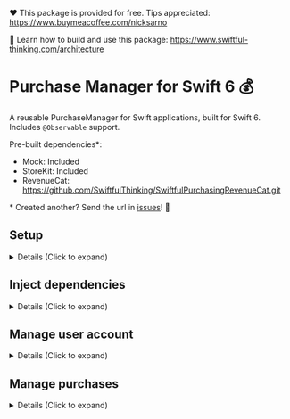 ❤️ This package is provided for free. Tips appreciated: https://www.buymeacoffee.com/nicksarno

🚀 Learn how to build and use this package: https://www.swiftful-thinking.com/architecture

# Purchase Manager for Swift 6 💰

A reusable PurchaseManager for Swift applications, built for Swift 6. Includes `@Observable` support.

Pre-built dependencies*:

- Mock: Included
- StoreKit: Included
- RevenueCat: https://github.com/SwiftfulThinking/SwiftfulPurchasingRevenueCat.git

\* Created another? Send the url in [issues](https://github.com/SwiftfulThinking/SwiftfulPurchasing/issues)! 🥳

## Setup

<details>
<summary> Details (Click to expand) </summary>
<br>
    
#### Create an instance of PurchaseManager:

```swift
let purchaseManager = PurchaseManager(services: any PurchaseService, logger: LogManager?)

#if DEBUG
let purchaseManager = PurchaseManager(service: MockPurchaseService(), logger: logManager)
#else
let purchaseManager = PurchaseManager(service: StoreKitPurchaseService(), logger: logManager)
#endif
```

#### Optionally add to SwiftUI environment as an @Observable

```swift
Text("Hello, world!")
    .environment(purchaseManager)
```

</details>

## Inject dependencies

<details>
<summary> Details (Click to expand) </summary>
<br>
    
`PurchaseManager` is initialized with a `PurchaseService`. This is a public protocol you can use to create your own dependency.

'StoreKitPurchaseService` is included within the package, which uses the StoreKit framework to manage purchases.
```swift
let productIds = ["product.id.yearly", "product.id.monthly"]
let storeKit = StoreKitPurchaseService(productIds: productIds)
let logger = PurchaseManager(services: storeKit)
```

`MockPurchaseService` is also included for SwiftUI previews and testing. 

```swift
// No activeEntitlements = the user has not purchased
let service = MockPurchaseService(activeEntitlements: [], availableProducts: AnyProduct.mocks)

// Yes activeEntitlements = the user has purchased
let service = MockPurchaseService(activeEntitlements: [PurchasedEntitlement.mock], availableProducts: AnyProduct.mocks)
```

Other services are not directly included, so that the developer can pick-and-choose which dependencies to add to the project. 

You can create your own `PurchaseService` by conforming to the protocol:

```swift
public protocol PurchaseService: Sendable {
    func getAvailableProducts() async throws -> [AnyProduct]
    func getUserEntitlements() async throws -> [PurchasedEntitlement]
    func purchaseProduct(productId: String) async throws -> [PurchasedEntitlement]
    func restorePurchase() async throws -> [PurchasedEntitlement]
    func listenForTransactions(onTransactionsUpdated: @escaping @Sendable () async -> Void) async
    func logIn(userId: String, email: String?) async throws -> [PurchasedEntitlement]
}
```

</details>

## Manage user account

<details>
<summary> Details (Click to expand) </summary>
<br>
    
The manager will automatically fetch and listen for purchased entitlements on launch. 

Call `logIn` when the userId is set or changes. 

You can call `logIn` every app launch.

```swift
purchaseManager.logIn(userId: String, email: String?) async throws
purchaseManager.logOut() async throws
```

</details>

## Manage purchases

<details>
<summary> Details (Click to expand) </summary>
<br>
    
#### Get user's entitlements:

```swift
purchaseManager.entitlements // all purchased entitlements
purchaseManager.entitlements.active // all purchased entitlements that are still active
purchaseManager.entitlements.hasActiveEntitlement // user has at least 1 active entitlement
```

#### Make new purchase:

```swift
// Products available for purchase to this user
let products = try await purchaseManager.getAvailableProducts()

// Purchase a specific product
let entitlements = try await purchaseManager.purchaseProduct(productId: "")

// Restore purchases
let entitlements = try await restorePurchase()
```

</details>
